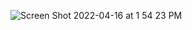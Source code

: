![Screen Shot 2022-04-16 at 1 54 23 PM](https://user-images.githubusercontent.com/42759942/163686116-6326562d-78cc-480f-879b-a1ae01a22d04.png)
